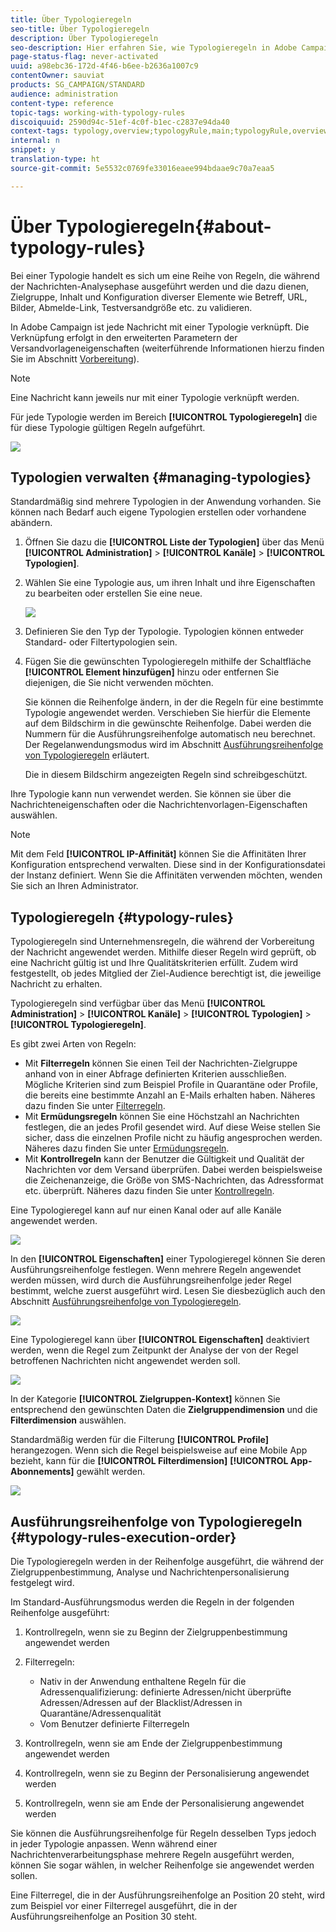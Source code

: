 ```yaml
---
title: Über Typologieregeln
seo-title: Über Typologieregeln
description: Über Typologieregeln
seo-description: Hier erfahren Sie, wie Typologieregeln in Adobe Campaign verwendet werden.
page-status-flag: never-activated
uuid: a98ebc36-172d-4f46-b6ee-b2636a1007c9
contentOwner: sauviat
products: SG_CAMPAIGN/STANDARD
audience: administration
content-type: reference
topic-tags: working-with-typology-rules
discoiquuid: 2590d94c-51ef-4c0f-b1ec-c2837e94da40
context-tags: typology,overview;typologyRule,main;typologyRule,overview
internal: n
snippet: y
translation-type: ht
source-git-commit: 5e5532c0769fe33016eaee994bdaae9c70a7eaa5

---
```



# Über Typologieregeln{#about-typology-rules}

Bei einer Typologie handelt es sich um eine Reihe von Regeln, die während der Nachrichten-Analysephase ausgeführt werden und die dazu dienen, Zielgruppe, Inhalt und Konfiguration diverser Elemente wie Betreff, URL, Bilder, Abmelde-Link, Testversandgröße etc. zu validieren.

In Adobe Campaign ist jede Nachricht mit einer Typologie verknüpft. Die Verknüpfung erfolgt in den erweiterten Parametern der Versandvorlageneigenschaften (weiterführende Informationen hierzu finden Sie im Abschnitt [Vorbereitung](../../administration/using/configuring-email-channel.md#preparation)).

>[!NOTE]
>
>Eine Nachricht kann jeweils nur mit einer Typologie verknüpft werden.

Für jede Typologie werden im Bereich **[!UICONTROL Typologieregeln]** die für diese Typologie gültigen Regeln aufgeführt.

![](assets/typology_typo-rule-list.png)

## Typologien verwalten {#managing-typologies}

Standardmäßig sind mehrere Typologien in der Anwendung vorhanden. Sie können nach Bedarf auch eigene Typologien erstellen oder vorhandene abändern.

1. Öffnen Sie dazu die **[!UICONTROL Liste der Typologien]** über das Menü **[!UICONTROL Administration]** &gt; **[!UICONTROL Kanäle]** &gt; **[!UICONTROL Typologien]**.
1. Wählen Sie eine Typologie aus, um ihren Inhalt und ihre Eigenschaften zu bearbeiten oder erstellen Sie eine neue.

   ![](assets/typology_list.png)

1. Definieren Sie den Typ der Typologie. Typologien können entweder Standard- oder Filtertypologien sein.
1. Fügen Sie die gewünschten Typologieregeln mithilfe der Schaltfläche **[!UICONTROL Element hinzufügen]** hinzu oder entfernen Sie diejenigen, die Sie nicht verwenden möchten.

   Sie können die Reihenfolge ändern, in der die Regeln für eine bestimmte Typologie angewendet werden. Verschieben Sie hierfür die Elemente auf dem Bildschirm in die gewünschte Reihenfolge. Dabei werden die Nummern für die Ausführungsreihenfolge automatisch neu berechnet. Der Regelanwendungsmodus wird im Abschnitt [Ausführungsreihenfolge von Typologieregeln](../../administration/using/about-typology-rules.md#typology-rules-execution-order) erläutert.

   Die in diesem Bildschirm angezeigten Regeln sind schreibgeschützt.

Ihre Typologie kann nun verwendet werden. Sie können sie über die Nachrichteneigenschaften oder die Nachrichtenvorlagen-Eigenschaften auswählen.

>[!NOTE]
>
>Mit dem Feld **[!UICONTROL IP-Affinität]** können Sie die Affinitäten Ihrer Konfiguration entsprechend verwalten. Diese sind in der Konfigurationsdatei der Instanz definiert. Wenn Sie die Affinitäten verwenden möchten, wenden Sie sich an Ihren Administrator.

## Typologieregeln    {#typology-rules}

Typologieregeln sind Unternehmensregeln, die während der Vorbereitung der Nachricht angewendet werden. Mithilfe dieser Regeln wird geprüft, ob eine Nachricht gültig ist und Ihre Qualitätskriterien erfüllt. Zudem wird festgestellt, ob jedes Mitglied der Ziel-Audience berechtigt ist, die jeweilige Nachricht zu erhalten.

Typologieregeln sind verfügbar über das Menü **[!UICONTROL Administration]** &gt; **[!UICONTROL Kanäle]** &gt; **[!UICONTROL Typologien]** &gt; **[!UICONTROL Typologieregeln]**.

Es gibt zwei Arten von Regeln:

* Mit **Filterregeln** können Sie einen Teil der Nachrichten-Zielgruppe anhand von in einer Abfrage definierten Kriterien ausschließen. Mögliche Kriterien sind zum Beispiel Profile in Quarantäne oder Profile, die bereits eine bestimmte Anzahl an E-Mails erhalten haben. Näheres dazu finden Sie unter [Filterregeln](../../administration/using/filtering-rules.md).
* Mit **Ermüdungsregeln** können Sie eine Höchstzahl an Nachrichten festlegen, die an jedes Profil gesendet wird. Auf diese Weise stellen Sie sicher, dass die einzelnen Profile nicht zu häufig angesprochen werden. Näheres dazu finden Sie unter [Ermüdungsregeln](../../administration/using/fatigue-rules.md).
* Mit **Kontrollregeln** kann der Benutzer die Gültigkeit und Qualität der Nachrichten vor dem Versand überprüfen. Dabei werden beispielsweise die Zeichenanzeige, die Größe von SMS-Nachrichten, das Adressformat etc. überprüft. Näheres dazu finden Sie unter [Kontrollregeln](../../administration/using/control-rules.md).

Eine Typologieregel kann auf nur einen Kanal oder auf alle Kanäle angewendet werden.

![](assets/typology_channel.png)

In den **[!UICONTROL Eigenschaften]** einer Typologieregel können Sie deren Ausführungsreihenfolge festlegen. Wenn mehrere Regeln angewendet werden müssen, wird durch die Ausführungsreihenfolge jeder Regel bestimmt, welche zuerst ausgeführt wird. Lesen Sie diesbezüglich auch den Abschnitt [Ausführungsreihenfolge von Typologieregeln](../../administration/using/about-typology-rules.md#typology-rules-execution-order).

![](assets/typology_rule-active.png)

Eine Typologieregel kann über **[!UICONTROL Eigenschaften]** deaktiviert werden, wenn die Regel zum Zeitpunkt der Analyse der von der Regel betroffenen Nachrichten nicht angewendet werden soll.

![](assets/typology_rule-order.png)

In der Kategorie **[!UICONTROL Zielgruppen-Kontext]** können Sie entsprechend den gewünschten Daten die **Zielgruppendimension** und die **Filterdimension** auswählen.

Standardmäßig werden für die Filterung **[!UICONTROL Profile]** herangezogen. Wenn sich die Regel beispielsweise auf eine Mobile App bezieht, kann für die **[!UICONTROL Filterdimension]** **[!UICONTROL App-Abonnements]** gewählt werden.

![](assets/typology_rule-order_2.png)

## Ausführungsreihenfolge von Typologieregeln    {#typology-rules-execution-order}

Die Typologieregeln werden in der Reihenfolge ausgeführt, die während der Zielgruppenbestimmung, Analyse und Nachrichtenpersonalisierung festgelegt wird.

Im Standard-Ausführungsmodus werden die Regeln in der folgenden Reihenfolge ausgeführt:

1. Kontrollregeln, wenn sie zu Beginn der Zielgruppenbestimmung angewendet werden
1. Filterregeln:

   * Nativ in der Anwendung enthaltene Regeln für die Adressenqualifizierung: definierte Adressen/nicht überprüfte Adressen/Adressen auf der Blacklist/Adressen in Quarantäne/Adressenqualität
   * Vom Benutzer definierte Filterregeln

1. Kontrollregeln, wenn sie am Ende der Zielgruppenbestimmung angewendet werden
1. Kontrollregeln, wenn sie zu Beginn der Personalisierung angewendet werden
1. Kontrollregeln, wenn sie am Ende der Personalisierung angewendet werden

Sie können die Ausführungsreihenfolge für Regeln desselben Typs jedoch in jeder Typologie anpassen. Wenn während einer Nachrichtenverarbeitungsphase mehrere Regeln ausgeführt werden, können Sie sogar wählen, in welcher Reihenfolge sie angewendet werden sollen.

Eine Filterregel, die in der Ausführungsreihenfolge an Position 20 steht, wird zum Beispiel vor einer Filterregel ausgeführt, die in der Ausführungsreihenfolge an Position 30 steht.
